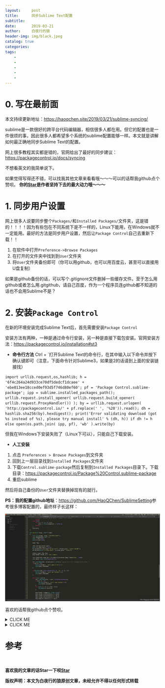 ```yaml
---
layout:     post
title:      同步Sublime Text配置
subtitle:   
date:       2019-03-21
author:     白夜行的狼
header-img: img/black.jpeg
catalog: true
categories:  
tags:
    - 
    - 
    - 
    - 
    - 
--- 
```


# 0. 写在最前面

本文持续更新地址：<https://haoqchen.site/2019/03/21/sublime-syncing/>

sublime是一款很好的跨平台代码编辑器，相信很多人都在用。但它的配置也是一件很烦的事，因此很多人都希望多个系统的sublime配置能够一样。本文就是讲解如何最正确地同步Sublime Text的配置。

网上很多教程其实都是错的，官网给出了最好的同步建议：
https://packagecontrol.io/docs/syncing

不想看英文的我简单说下。



如果觉得写得还不错，可以找我其他文章来看看哦～～～可以的话帮我github点个赞呗。
**你的[Star](https://github.com/HaoQChen/HaoQChen.github.io)是作者坚持下去的最大动力哦～～～**

# 1. 同步用户设置
网上很多人说要同步整个`Packages/`和`Installed Packages/`文件夹，这是错的！！！！因为有些包在不同系统下是不一样的，Linux下能用，在Windows就不一定能用。最好的方法是同步用户设置，然后让`Package Control`自己去重新下载！！

1. 在软件中打开`Preference->Browse Packages`
2. 在打开的文件夹中找到到`User`文件夹
3. 将`User`文件夹备份即可（你可以用github，也可以用百度云，甚至可以直接用U盘复制）

如果是github备份的话，可以写个.gitignore文件删掉一些缓存文件。至于怎么用github或者怎么用.gitgithub，请自己百度，作为一个程序员连github都不知道的话也不会用Sublime不是？

# 2. 安装`Package Control`
在新的环境安装完成Sublime Text后，首先需要安装`Package Control`

安装方法有两种，一种是通过命令行安装，另一种是直接下载包安装。官网安装方法：https://packagecontrol.io/installation#st3

* **命令行方法**
Ctrl + `打开Sublime Text的命令行，在其中输入以下命令并按下确认键即可（注意，下面命令针对Sublime3，如果是2的话请到上面的安装链接找）

`import urllib.request,os,hashlib; h = '6f4c264a24d933ce70df5dedcf1dcaee' + 'ebe013ee18cced0ef93d5f746d80ef60'; pf = 'Package Control.sublime-package'; ipp = sublime.installed_packages_path(); urllib.request.install_opener( urllib.request.build_opener( urllib.request.ProxyHandler()) ); by = urllib.request.urlopen( 'http://packagecontrol.io/' + pf.replace(' ', '%20')).read(); dh = hashlib.sha256(by).hexdigest(); print('Error validating download (got %s instead of %s), please try manual install' % (dh, h)) if dh != h else open(os.path.join( ipp, pf), 'wb' ).write(by)`

但我在Windows下安装失败了（Linux下可以），只能自己下载安装。

* **人工安装**
1. 点击 `Preferences > Browse Packages`到文件夹
2. 回到上一层目录找到`Installed Packages`文件夹
3. 下载`Control.sublime-package`然后复制到`Installed Packages`目录下。下载目录：https://packagecontrol.io/Package%20Control.sublime-package
4. 重启sublime

然后将自己备份的`User`文件夹替换掉现有的就行。

**PS：我的配置github地址**：<https://github.com/HaoQChen/SublimeSetting>参考很多博客配置的，最终样子长这样：

![](/img/in_post/sublime_syncing/my_sublime.png)

喜欢的话帮我github点个赞呗。




<details><summary> CLICK ME </summary>

#### yes, even hidden code blocks!

```python
print("hello world!")
```

</details>


<details><summary> CLICK ME </summary>
<p>

#### yes, even hidden code blocks!

```python
print("hello world!")
```

</p>
</details>

# 参考

<br>

**喜欢我的文章的话Star一下呗[Star](https://github.com/HaoQChen/HaoQChen.github.io)**

**版权声明：本文为白夜行的狼原创文章，未经允许不得以任何形式转载**
